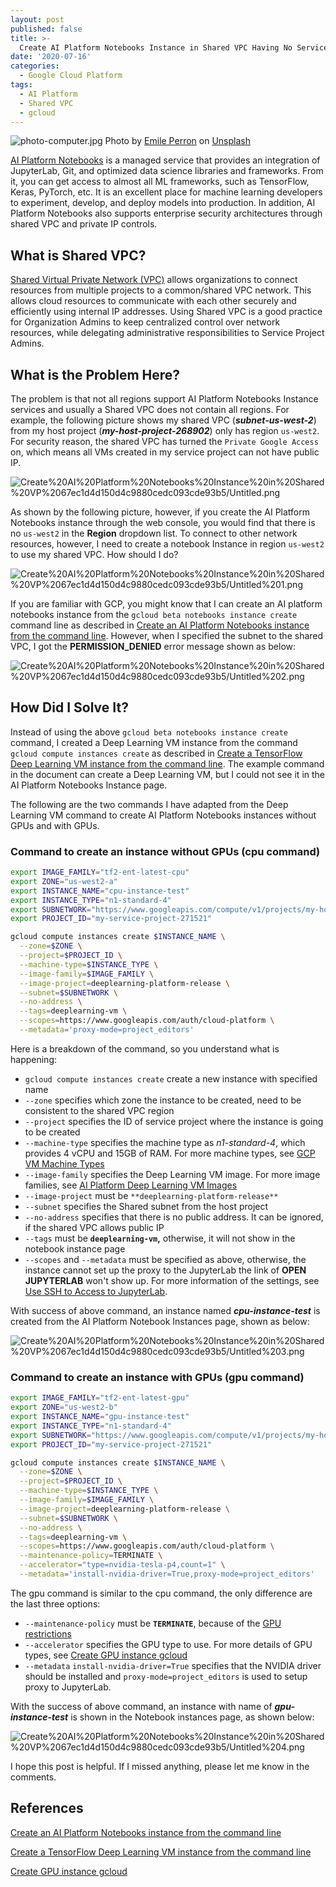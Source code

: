 ```yaml
---
layout: post
published: false
title: >-
  Create AI Platform Notebooks Instance in Shared VPC Having No Service Availability
date: '2020-07-16'
categories:
  - Google Cloud Platform
tags:
  - AI Platform
  - Shared VPC
  - gcloud
---
```

![photo-computer.jpg]({{site.baseurl}}/img/photo-computer.jpg)
                       Photo by [Emile Perron](https://unsplash.com/@emilep) on [Unsplash](https://unsplash.com/@emilep)

[AI Platform Notebooks](https://cloud.google.com/ai-platform-notebooks) is a managed service that provides an integration of JupyterLab, Git, and optimized data science libraries and frameworks. From it, you can get access to almost all ML frameworks, such as TensorFlow, Keras, PyTorch, etc. It is an excellent place for machine learning developers to experiment, develop, and deploy models into production. In addition, AI Platform Notebooks also supports enterprise security architectures through shared VPC and private IP controls.

## What is Shared VPC?

[Shared Virtual Private Network (VPC)](https://cloud.google.com/vpc/docs/shared-vpc) allows organizations to connect resources from multiple projects to a common/shared VPC network. This allows cloud resources to communicate with each other securely and efficiently using internal IP addresses. Using Shared VPC is a good practice for Organization Admins to keep centralized control over network resources, while delegating administrative responsibilities to Service Project Admins.

## What is the Problem Here?

The problem is that not all regions support AI Platform Notebooks Instance services and usually a Shared VPC does not contain all regions. For example, the following picture shows my shared VPC (***subnet-us-west-2***) from my host project (***my-host-project-268902***) only has region `us-west2`. For security reason, the shared VPC has turned the `Private Google Access` on, which means all VMs created in my service project can not have public IP.

![Create%20AI%20Platform%20Notebooks%20Instance%20in%20Shared%20VP%2067ec1d4d150d4c9880cedc093cde93b5/Untitled.png](Create%20AI%20Platform%20Notebooks%20Instance%20in%20Shared%20VP%2067ec1d4d150d4c9880cedc093cde93b5/Untitled.png)

As shown by the following picture, however, if you create the AI Platform Notebooks instance through the web console, you would find that there is no `us-west2` in the **Region** dropdown list. To connect to other network resources, however, I need to create a notebook Instance in region `us-west2` to use my shared VPC.  How should I do?

![Create%20AI%20Platform%20Notebooks%20Instance%20in%20Shared%20VP%2067ec1d4d150d4c9880cedc093cde93b5/Untitled%201.png](Create%20AI%20Platform%20Notebooks%20Instance%20in%20Shared%20VP%2067ec1d4d150d4c9880cedc093cde93b5/Untitled%201.png)

If you are familiar with GCP, you might know that I can create an AI platform notebooks instance from the `gcloud beta notebooks instance create` command line as described in [Create an AI Platform Notebooks instance from the command line](https://cloud.google.com/ai-platform/notebooks/docs/create-new#create-command-line). However, when I specified the subnet to the shared VPC, I got the **PERMISSION_DENIED** error message shown as below:

![Create%20AI%20Platform%20Notebooks%20Instance%20in%20Shared%20VP%2067ec1d4d150d4c9880cedc093cde93b5/Untitled%202.png](Create%20AI%20Platform%20Notebooks%20Instance%20in%20Shared%20VP%2067ec1d4d150d4c9880cedc093cde93b5/Untitled%202.png)

## How Did I Solve It?

Instead of using the above `gcloud beta notebooks instance create` command, I created a Deep Learning VM instance from the command `gcloud compute instances create` as described in [Create a TensorFlow Deep Learning VM instance from the command line](https://cloud.google.com/ai-platform/deep-learning-vm/docs/tensorflow_start_instance#creating_ainstance_from_the_command_line).  The example command in the document can create a Deep Learning VM, but I could not see it in the AI Platform Notebooks Instance page.

The following are the two commands I have adapted from the Deep Learning VM command to create AI Platform Notebooks instances without GPUs and with GPUs.

### Command to create an instance without GPUs (cpu command)

```bash
export IMAGE_FAMILY="tf2-ent-latest-cpu"
export ZONE="us-west2-a"
export INSTANCE_NAME="cpu-instance-test"
export INSTANCE_TYPE="n1-standard-4"
export SUBNETWORK="https://www.googleapis.com/compute/v1/projects/my-host-project-268902/regions/us-west2/subnetworks/subnet-us-west-2"
export PROJECT_ID="my-service-project-271521"

gcloud compute instances create $INSTANCE_NAME \
  --zone=$ZONE \
  --project=$PROJECT_ID \
  --machine-type=$INSTANCE_TYPE \
  --image-family=$IMAGE_FAMILY \
  --image-project=deeplearning-platform-release \
  --subnet=$SUBNETWORK \
  --no-address \
  --tags=deeplearning-vm \
  --scopes=https://www.googleapis.com/auth/cloud-platform \
  --metadata='proxy-mode=project_editors'
```

Here is a breakdown of the command, so you understand what is happening:

- `gcloud compute instances create` create a new instance with specified name
- `--zone` specifies which zone the instance to be created, need to be consistent to the shared VPC region
- `--project` specifies the ID of service project where the instance is going to be created
- `--machine-type` specifies the machine type as *n1-standard-4*, which provides 4 vCPU and 15GB of RAM. For more machine types, see [GCP VM Machine Types](https://cloud.google.com/compute/docs/machine-types)
- `--image-family` specifies the Deep Learning VM image. For more image families, see [AI Platform Deep Learning VM Images](https://cloud.google.com/ai-platform/deep-learning-vm/docs/images)
- `--image-project` must be `**deeplearning-platform-release**`
- `--subnet` specifies the Shared subnet from the host project
- `--no-address` specifies that there is no public address. It can be ignored, if the shared VPC allows public IP
- `--tags` must be **`deeplearning-vm`,** otherwise, it will not show in the notebook instance page
- `--scopes` and `--metadata` must be specified as above, otherwise, the instance cannot set up the proxy to the JupyterLab the link of **OPEN JUPYTERLAB** won't show up. For more information of the settings, see [Use SSH to Access to JupyterLab](https://cloud.google.com/ai-platform/notebooks/docs/ssh-access).

With success of above command, an instance named ***cpu-instance-test*** is created from the AI Platform Notebook Instances page, shown as below:

![Create%20AI%20Platform%20Notebooks%20Instance%20in%20Shared%20VP%2067ec1d4d150d4c9880cedc093cde93b5/Untitled%203.png](Create%20AI%20Platform%20Notebooks%20Instance%20in%20Shared%20VP%2067ec1d4d150d4c9880cedc093cde93b5/Untitled%203.png)

### Command to create an instance with GPUs (gpu command)

```bash
export IMAGE_FAMILY="tf2-ent-latest-gpu"
export ZONE="us-west2-b"
export INSTANCE_NAME="gpu-instance-test"
export INSTANCE_TYPE="n1-standard-4"
export SUBNETWORK="https://www.googleapis.com/compute/v1/projects/my-host-project-268902/regions/us-west2/subnetworks/subnet-us-west-2"
export PROJECT_ID="my-service-project-271521"

gcloud compute instances create $INSTANCE_NAME \
  --zone=$ZONE \
  --project=$PROJECT_ID \
  --machine-type=$INSTANCE_TYPE \
  --image-family=$IMAGE_FAMILY \
  --image-project=deeplearning-platform-release \
  --subnet=$SUBNETWORK \
  --no-address \
  --tags=deeplearning-vm \
  --scopes=https://www.googleapis.com/auth/cloud-platform \
  --maintenance-policy=TERMINATE \
  --accelerator="type=nvidia-tesla-p4,count=1" \
  --metadata='install-nvidia-driver=True,proxy-mode=project_editors'
```

The gpu command is similar to the cpu command, the only difference are the last three options:

- `--maintenance-policy` must be **`TERMINATE`**, because of the [GPU restrictions](https://cloud.google.com/compute/docs/gpus#restrictions)
- `--accelerator` specifies the GPU type to use. For more details of GPU types, see [Create GPU instance gcloud](https://cloud.google.com/compute/docs/gpus/add-gpus#create-gpu-instance-gcloud)
- `--metadata` `install-nvidia-driver=True` specifies that the NVIDIA driver should be installed and `proxy-mode=project_editors` is used to setup proxy to JupyterLab.

With the success of above command, an instance with name of ***gpu-instance-test*** is shown in the Notebook instances page, as shown below:

![Create%20AI%20Platform%20Notebooks%20Instance%20in%20Shared%20VP%2067ec1d4d150d4c9880cedc093cde93b5/Untitled%204.png](Create%20AI%20Platform%20Notebooks%20Instance%20in%20Shared%20VP%2067ec1d4d150d4c9880cedc093cde93b5/Untitled%204.png)

I hope this post is helpful. If I missed anything, please let me know in the comments.

## References

[Create an AI Platform Notebooks instance from the command line](https://cloud.google.com/ai-platform/notebooks/docs/create-new#create-command-line)

[Create a TensorFlow Deep Learning VM instance from the command line](https://cloud.google.com/ai-platform/deep-learning-vm/docs/tensorflow_start_instance#creating_ainstance_from_the_command_line)

[Create GPU instance gcloud](https://cloud.google.com/compute/docs/gpus/add-gpus#create-gpu-instance-gcloud)